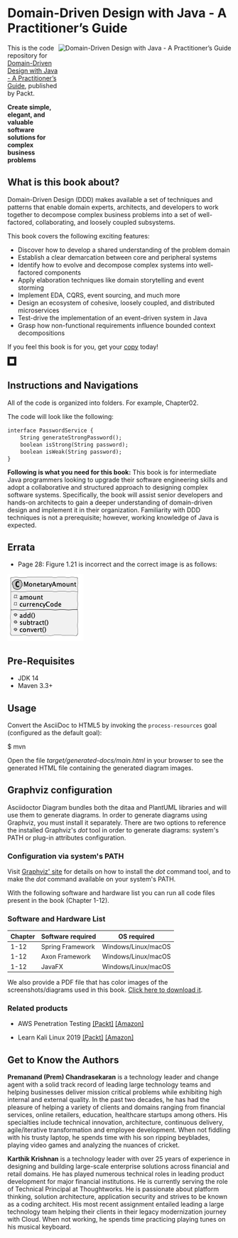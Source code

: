 # Domain-Driven Design with Java - A Practitioner’s Guide

<a href="https://www.packtpub.com/programming/domain-driven-design-with-java-a-practitioner-s-guide?utm_source=github&utm_medium=repository&utm_campaign=9781800560734"><img src="https://static.packt-cdn.com/products/9781800560734/cover/smaller" alt="Domain-Driven Design with Java - A Practitioner’s Guide" height="256px" align="right"></a>

This is the code repository for [Domain-Driven Design with Java - A Practitioner’s Guide](https://www.packtpub.com/programming/domain-driven-design-with-java-a-practitioner-s-guide?utm_source=github&utm_medium=repository&utm_campaign=9781800560734), published by Packt.

**Create simple, elegant, and valuable software solutions for complex business problems**

## What is this book about?
Domain-Driven Design (DDD) makes available a set of techniques and patterns that enable domain experts, architects, and developers to work together to decompose complex business problems into a set of well-factored, collaborating, and loosely coupled subsystems. 

This book covers the following exciting features:
* Discover how to develop a shared understanding of the problem domain
* Establish a clear demarcation between core and peripheral systems
* Identify how to evolve and decompose complex systems into well-factored components
* Apply elaboration techniques like domain storytelling and event storming
* Implement EDA, CQRS, event sourcing, and much more
* Design an ecosystem of cohesive, loosely coupled, and distributed microservices
* Test-drive the implementation of an event-driven system in Java
* Grasp how non-functional requirements influence bounded context decompositions

If you feel this book is for you, get your [copy](https://www.amazon.com/dp/1800560737) today!

<a href="https://www.packtpub.com/?utm_source=github&utm_medium=banner&utm_campaign=GitHubBanner"><img src="https://raw.githubusercontent.com/PacktPublishing/GitHub/master/GitHub.png" 
alt="https://www.packtpub.com/" border="5" /></a>

## Instructions and Navigations
All of the code is organized into folders. For example, Chapter02.

The code will look like the following:
```
interface PasswordService {
    String generateStrongPassword();
    boolean isStrong(String password);
    boolean isWeak(String password);
}
```

**Following is what you need for this book:**
This book is for intermediate Java programmers looking to upgrade their software engineering skills and adopt a collaborative and structured approach to designing complex software systems. Specifically, the book will assist senior developers and hands-on architects to gain a deeper understanding of domain-driven design and implement it in their organization. Familiarity with DDD techniques is not a prerequisite; however, working knowledge of Java is expected.

## Errata

* Page 28: Figure 1.21 is incorrect and the correct image is as follows: 
<img src="https://github.com/PacktPublishing/Domain-Driven-Design-with-Java-A-Practitioner-s-Guide/blob/master/value-object-example.png">

## Pre-Requisites
* JDK 14
* Maven 3.3+

## Usage

Convert the AsciiDoc to HTML5 by invoking the `process-resources` goal (configured as the default goal):

 $ mvn

Open the file _target/generated-docs/main.html_ in your browser to see the generated HTML file containing the generated diagram images.

## Graphviz configuration
Asciidoctor Diagram bundles both the ditaa and PlantUML libraries and will use them to generate diagrams.
In order to generate diagrams using Graphviz, you must install it separately.
There are two options to reference the installed Graphviz's _dot_ tool in order to generate diagrams: system's PATH or plug-in attributes configuration.

### Configuration via system's PATH
Visit [Graphviz' site](http://www.graphviz.org/) for details on how to install the _dot_ command tool, and to make the _dot_ command available on your system's PATH.

With the following software and hardware list you can run all code files present in the book (Chapter 1-12).
### Software and Hardware List
| Chapter | Software required | OS required |
| -------- | ------------------------------------ | ----------------------------------- |
| 1-12 | Spring Framework | Windows/Linux/macOS |
| 1-12 | Axon Framework | Windows/Linux/macOS |
| 1-12 | JavaFX | Windows/Linux/macOS |

We also provide a PDF file that has color images of the screenshots/diagrams used in this book. [Click here to download it](https://packt.link/TwzEB).

### Related products
* AWS Penetration Testing [[Packt]](https://www.packtpub.com/product/aws-penetration-testing/9781839216923?utm_source=github&utm_medium=repository&utm_campaign=9781839216923) [[Amazon]](https://www.amazon.com/dp/1839216921)

* Learn Kali Linux 2019 [[Packt]](https://www.packtpub.com/free-ebook/learn-kali-linux-2019/9781789611809?utm_source=github&utm_medium=repository&utm_campaign=9781789611809) [[Amazon]](https://www.amazon.com/dp/1789611806)

## Get to Know the Authors
**Premanand (Prem) Chandrasekaran**
 is a technology leader and change agent with a solid track record of leading large technology teams and helping businesses deliver mission critical problems while exhibiting high internal and external quality. In the past two decades, he has had the pleasure of helping a variety of clients and domains ranging from financial services, online retailers, education, healthcare startups among others. His specialties include technical innovation, architecture, continuous delivery, agile/iterative transformation and employee development. When not fiddling with his trusty laptop, he spends time with his son ripping beyblades, playing video games and analyzing the nuances of cricket.

**Karthik Krishnan**
 is a technology leader with over 25 years of experience in designing and building large-scale enterprise solutions across financial and retail domains. He has played numerous technical roles in leading product development for major financial institutions. He is currently serving the role of Technical Principal at Thoughtworks. He is passionate about platform thinking, solution architecture, application security and strives to be known as a coding architect. His most recent assignment entailed leading a large technology team helping their clients in their legacy modernization journey with Cloud. When not working, he spends time practicing playing tunes on his musical keyboard.
